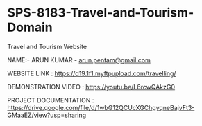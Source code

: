 # SPS-8183-Travel-and-Tourism-Domain
Travel and Tourism Website

NAME:- ARUN KUMAR - 
arun.pentam@gmail.com

WEBSITE LINK : 
https://d19.1f1.myftpupload.com/travelling/

DEMONSTRATION VIDEO : 
https://youtu.be/L6rcwQAkzG0

PROJECT DOCUMENTATION : 
https://drive.google.com/file/d/1wbG12QCUcXGChgyqneBajvFt3-GMaaEZ/view?usp=sharing
